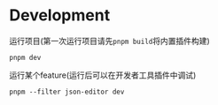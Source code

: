 # Development


运行项目(第一次运行项目请先`pnpm build`将内置插件构建)
```
pnpm dev
```

运行某个feature(运行后可以在开发者工具插件中调试)
```
pnpm --filter json-editor dev
```